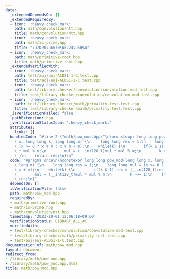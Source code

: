 ```yaml
---
data:
  _extendedDependsOn: []
  _extendedRequiredBy:
  - icon: ':heavy_check_mark:'
    path: math/convolution/ntt.hpp
    title: math/convolution/ntt.hpp
  - icon: ':heavy_check_mark:'
    path: math/is-prime.hpp
    title: "\u7D20\u6570\u5224\u5B9A"
  - icon: ':heavy_check_mark:'
    path: math/primitive-root.hpp
    title: math/primitive-root.hpp
  _extendedVerifiedWith:
  - icon: ':heavy_check_mark:'
    path: test/aoj/aoj-ALDS1-1-C.test.cpp
    title: test/aoj/aoj-ALDS1-1-C.test.cpp
  - icon: ':heavy_check_mark:'
    path: test/library-checker/convolution/convolution-mod.test.cpp
    title: test/library-checker/convolution/convolution-mod.test.cpp
  - icon: ':heavy_check_mark:'
    path: test/library-checker/math/primality-test.test.cpp
    title: test/library-checker/math/primality-test.test.cpp
  _isVerificationFailed: false
  _pathExtension: hpp
  _verificationStatusIcon: ':heavy_check_mark:'
  attributes:
    links: []
  bundledCode: "#line 2 \"math/pow_mod.hpp\"\n\nconstexpr long long pow_mod(long long\
    \ x, long long k, long long m) {\n    long long res = 1;\n    long long mul =\
    \ (x >= 0 ? x % m : x % m + m);\n    while(k) {\n        if(k & 1) res = (__int128_t)res\
    \ * mul % m;\n        mul = (__int128_t)mul * mul % m;\n        k >>= 1;\n   \
    \ }\n    return res;\n}\n"
  code: "#pragma once\n\nconstexpr long long pow_mod(long long x, long long k, long\
    \ long m) {\n    long long res = 1;\n    long long mul = (x >= 0 ? x % m : x %\
    \ m + m);\n    while(k) {\n        if(k & 1) res = (__int128_t)res * mul % m;\n\
    \        mul = (__int128_t)mul * mul % m;\n        k >>= 1;\n    }\n    return\
    \ res;\n}"
  dependsOn: []
  isVerificationFile: false
  path: math/pow_mod.hpp
  requiredBy:
  - math/primitive-root.hpp
  - math/is-prime.hpp
  - math/convolution/ntt.hpp
  timestamp: '2023-10-01 12:06:18+09:00'
  verificationStatus: LIBRARY_ALL_AC
  verifiedWith:
  - test/library-checker/convolution/convolution-mod.test.cpp
  - test/library-checker/math/primality-test.test.cpp
  - test/aoj/aoj-ALDS1-1-C.test.cpp
documentation_of: math/pow_mod.hpp
layout: document
redirect_from:
- /library/math/pow_mod.hpp
- /library/math/pow_mod.hpp.html
title: math/pow_mod.hpp
---
```

